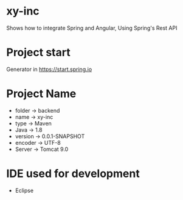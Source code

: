 # xy-inc
Shows how to integrate Spring and Angular, Using Spring's Rest API

# Project start
Generator in https://start.spring.io

# Project Name
- folder   -> backend 
- name     -> xy-inc
- type     -> Maven
- Java     -> 1.8
- version  -> 0.0.1-SNAPSHOT
- encoder  -> UTF-8
- Server   -> Tomcat 9.0

# IDE used for development 
  - Eclipse